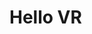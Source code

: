 # Hello VR

<live-code class="full" :code="code" mode="html>iframe" :debounce="200">
  <template>
  <base href="${host}" /><script src="./importmap.js"></script>

  <lume-scene webgl vr>
    <lume-box
        id="node"
        size="80 80 80"
        align-point="0.5 0.5 0.5"
        mount-point="0.5 0.5 0.5"
        position="0 0 -500"
        rotation="30 30 30"
        color="deeppink"
    ></lume-box>
    <lume-point-light
        align-point="0.5 0.5 0.5"
        mount-point="0.5 0.5 0.5"
        position="-200 0 0"
        color="white"
        intensity="1000"
    ></lume-point-light>
  </lume-scene>

  <style>
    html, body {
      margin: 0; padding: 0;
      height: 100%; width: 100%;
    }
    lume-scene {
      background: black;
    }
  </style>

  <script type="module">
    import 'lume'
    node.rotation = (x, y, z) => [x, ++y, z]
  </script>
  </template>
</live-code>
